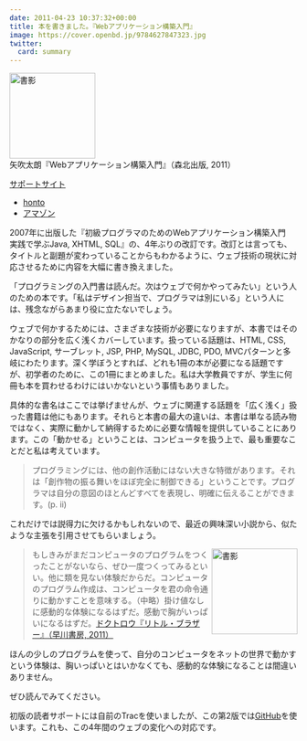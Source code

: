 ```yaml
---
date: 2011-04-23 10:37:32+00:00
title: 本を書きました。『Webアプリケーション構築入門』
image: https://cover.openbd.jp/9784627847323.jpg
twitter:
  card: summary
---
```


<img src="https://cover.openbd.jp/9784627847323.jpg" alt="書影" style="height:150px;" /><br/>矢吹太朗『Webアプリケーション構築入門』（森北出版, 2011）

[サポートサイト](https://taroyabuki.github.io/webbook2/)

- [honto](https://honto.jp/isbn/978-4627847323)
- [アマゾン](https://www.amazon.co.jp/dp/4627847327)

2007年に出版した『初級プログラマのためのWebアプリケーション構築入門　実践で学ぶJava, XHTML, SQL』の、4年ぶりの改訂です。改訂とは言っても、タイトルと副題が変わっていることからもわかるように、ウェブ技術の現状に対応させるために内容を大幅に書き換えました。

「プログラミングの入門書は読んだ。次はウェブで何かやってみたい」という人のための本です。「私はデザイン担当で、プログラマは別にいる」という人には、残念ながらあまり役に立たないでしょう。

ウェブで何かするためには、さまざまな技術が必要になりますが、本書ではそのかなりの部分を広く浅くカバーしています。扱っている話題は、HTML, CSS, JavaScript, サーブレット, JSP, PHP, MySQL, JDBC, PDO, MVCパターンと多岐にわたります。深く学ぼうとすれば、どれも1冊の本が必要になる話題ですが、初学者のために、この1冊にまとめました。私は大学教員ですが、学生に何冊も本を買わせるわけにはいかないという事情もありました。

具体的な書名はここでは挙げませんが、ウェブに関連する話題を「広く浅く」扱った書籍は他にもあります。それらと本書の最大の違いは、本書は単なる読み物ではなく、実際に動かして納得するために必要な情報を提供していることにあります。この「動かせる」ということは、コンピュータを扱う上で、最も重要なことだと私は考えています。

> プログラミングには、他の創作活動にはない大きな特徴があります。それは「創作物の振る舞いをほぼ完全に制御できる」ということです。プログラマは自分の意図のほとんどすべてを表現し、明確に伝えることができます。(p. ii)

これだけでは説得力に欠けるかもしれないので、最近の興味深い小説から、似たような主張を引用させてもらいましょう。

<img src="https://cover.openbd.jp/9784152091994.jpg" alt="書影" style="float:right; height:150px;" />

> もしきみがまだコンピュータのプログラムをつくったことがないなら、ぜひ一度つくってみるといい。他に類を見ない体験だからだ。コンピュータのプログラム作成は、コンピュータを君の命令通りに動かすことを意味する。（中略）掛け値なしに感動的な体験になるはずだ。感動で胸がいっぱいになるはずだ。[ドクトロウ『リトル・ブラザー』（早川書房, 2011）](http://www.amazon.co.jp/exec/obidos/ASIN/4152091991/inquisitor-22/)

ほんの少しのプログラムを使って、自分のコンピュータをネットの世界で動かすという体験は、胸いっぱいとはいかなくても、感動的な体験になることは間違いありません。

ぜひ読んでみてください。

初版の読者サポートには自前のTracを使いましたが、この第2版では[GitHub](https://taroyabuki.github.io/webbook2/)を使います。これも、この4年間のウェブの変化への対応です。
